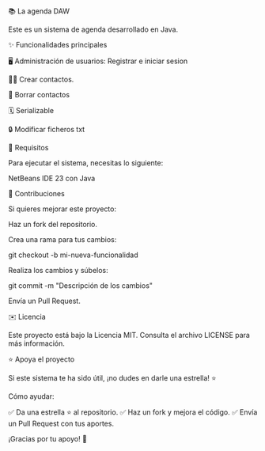 📚 La agenda DAW

Este es un sistema de agenda desarrollado en Java. 

✨ Funcionalidades principales

🖥️ Administración de usuarios: Registrar e iniciar sesion

🧑‍🎓 Crear contactos.

📧 Borrar contactos

🗓️ Serializable

🔒 Modificar ficheros txt

🔧 Requisitos

Para ejecutar el sistema, necesitas lo siguiente:

NetBeans IDE 23 con Java

🚀 Contribuciones

Si quieres mejorar este proyecto:

Haz un fork del repositorio.

Crea una rama para tus cambios:

git checkout -b mi-nueva-funcionalidad

Realiza los cambios y súbelos:

git commit -m "Descripción de los cambios"

Envía un Pull Request.

✉️ Licencia

Este proyecto está bajo la Licencia MIT. Consulta el archivo LICENSE para más información.

⭐ Apoya el proyecto

Si este sistema te ha sido útil, ¡no dudes en darle una estrella! ⭐

Cómo ayudar:

✅ Da una estrella ⭐ al repositorio. ✅ Haz un fork y mejora el código. ✅ Envía un Pull Request con tus aportes.

¡Gracias por tu apoyo! 🙌
